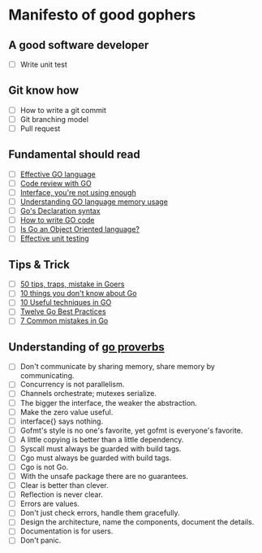 # Manifesto of good gophers

## A good software developer

- [ ] Write unit test

## Git know how

- [ ] How to write a git commit
- [ ] Git branching model
- [ ] Pull request

## Fundamental should read

- [ ] [Effective GO language](https://golang.org/doc/effective_go.html "Effective GO language")
- [ ] [Code review with GO](https://github.com/golang/go/wiki/CodeReviewComments "Code review with GO")
- [ ] [Interface, you're not using enough](http://nathanleclaire.com/blog/2015/03/09/youre-not-using-this-enough-part-one-go-interfaces/ "Interface, you're not using enough")
- [ ] [Understanding GO language memory usage](https://deferpanic.com/blog/understanding-golang-memory-usage/ "Understanding GO language memory usage")
- [ ] [Go's Declaration syntax](https://blog.golang.org/gos-declaration-syntax "Go's Declaration syntax")
- [ ] [How to write GO code](https://golang.org/doc/code.html "How to write Go code")
- [ ] [Is Go an Object Oriented language?](http://spf13.com/post/is-go-object-oriented/ "Is Go an Object Oriented language?")
- [ ] [Effective unit testing](http://nathanleclaire.com/blog/2015/10/10/interfaces-and-composition-for-effective-unit-testing-in-golang/ "Effective unit testing")

## Tips & Trick

- [ ] [50 tips, traps, mistake in Goers](http://devs.cloudimmunity.com/gotchas-and-common-mistakes-in-go-golang/ "50 tips, traps, mistake in Goers")
- [ ] [10 things you don't know about Go](https://talks.golang.org/2012/10things.slide "10 things you don't know about Go")
- [ ] [10 Useful techniques in GO](http://arslan.io/ten-useful-techniques-in-go "10 Useful techniques in Go")
- [ ] [Twelve Go Best Practices](https://talks.golang.org/2013/bestpractices.slide "Twelve Go Best Practices")
- [ ] [7 Common mistakes in Go](spf13.com/presentation/7-biggest-mistakes-in-go/ "7 Common mistakes in Go")

## Understanding of [go proverbs](http://go-proverbs.github.io)

- [ ] Don't communicate by sharing memory, share memory by communicating.
- [ ] Concurrency is not parallelism.
- [ ] Channels orchestrate; mutexes serialize.
- [ ] The bigger the interface, the weaker the abstraction.
- [ ] Make the zero value useful.
- [ ] interface{} says nothing.
- [ ] Gofmt's style is no one's favorite, yet gofmt is everyone's favorite.
- [ ] A little copying is better than a little dependency.
- [ ] Syscall must always be guarded with build tags.
- [ ] Cgo must always be guarded with build tags.
- [ ] Cgo is not Go.
- [ ] With the unsafe package there are no guarantees.
- [ ] Clear is better than clever.
- [ ] Reflection is never clear.
- [ ] Errors are values.
- [ ] Don't just check errors, handle them gracefully.
- [ ] Design the architecture, name the components, document the details.
- [ ] Documentation is for users.
- [ ] Don't panic.

